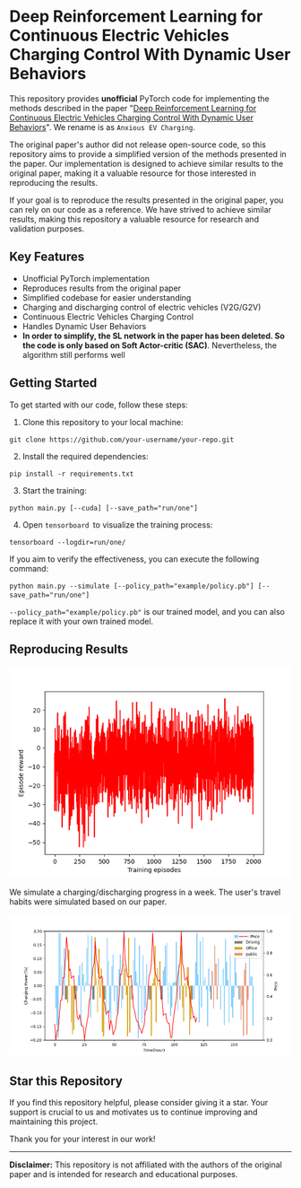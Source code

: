 # Deep Reinforcement Learning for Continuous Electric Vehicles Charging Control With Dynamic User Behaviors

This repository provides **unofficial** PyTorch code for implementing the methods described in the paper "[Deep Reinforcement Learning for Continuous Electric Vehicles Charging Control With Dynamic User Behaviors](https://ieeexplore.ieee.org/abstract/document/9493711)". We rename is as `Anxious EV Charging`.

The original paper's author did not release open-source code, so this repository aims to provide a simplified version of the methods presented in the paper. Our implementation is designed to achieve similar results to the original paper, making it a valuable resource for those interested in reproducing the results.

If your goal is to reproduce the results presented in the original paper, you can rely on our code as a reference. We have strived to achieve similar results, making this repository a valuable resource for research and validation purposes.

## Key Features

- Unofficial PyTorch implementation
- Reproduces results from the original paper
- Simplified codebase for easier understanding
- Charging and discharging control of electric vehicles (V2G/G2V)
- Continuous Electric Vehicles Charging Control
- Handles Dynamic User Behaviors
- **In order to simplify, the SL network in the paper has been deleted. So the code is only based on Soft Actor-critic (SAC)**. Nevertheless, the algorithm still performs well

## Getting Started

To get started with our code, follow these steps: 

1. Clone this repository to your local machine:

```shell
git clone https://github.com/your-username/your-repo.git
```

2. Install the required dependencies:

```shell
pip install -r requirements.txt
```

3. Start the training:

```shell
python main.py [--cuda] [--save_path="run/one"]
```

4. Open `tensorboard `to visualize the training process:

```shell
tensorboard --logdir=run/one/ 
```



If you aim to verify the effectiveness, you can execute the following command:

```shell
python main.py --simulate [--policy_path="example/policy.pb"] [--save_path="run/one"]
```

`--policy_path="example/policy.pb"` is our trained model, and you can also replace it with your own trained model.

## Reproducing Results

![training reward](doc/figures/pic4.png)



We simulate a charging/discharging progress in a week. The user's travel habits were simulated based on our paper.

![training reward](doc/figures/pic1.png)

## Star this Repository

If you find this repository helpful, please consider giving it a star. Your support is crucial to us and motivates us to continue improving and maintaining this project.

Thank you for your interest in our work!

------

**Disclaimer:** This repository is not affiliated with the authors of the original paper and is intended for research and educational purposes.
